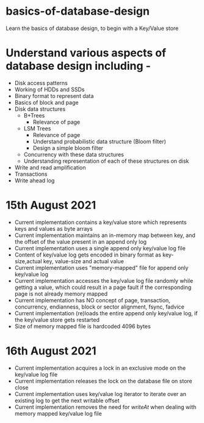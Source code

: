 # basics-of-database-design
Learn the basics of database design, to begin with a Key/Value store

# Understand various aspects of database design including -
+ Disk access patterns
+ Working of HDDs and SSDs
+ Binary format to represent data
+ Basics of block and page
+ Disk data structures
  + B+Trees
      + Relevance of page
  + LSM Trees
      + Relevance of page
      + Understand probabilistic data structure (Bloom filter)
      + Design a simple bloom filter
  + Concurrency with these data structures
  + Understanding representation of each of these structures on disk
+ Write and read amplification
+ Transactions
+ Write ahead log

# 15th August 2021
+ Current implementation contains a key/value store which represents keys and values as byte arrays
+ Current implementation maintains an in-memory map between key, and the offset of the value present in an append only log
+ Current implementation uses a single append only key/value log file
+ Content of key/value log gets encoded in binary format as key-size,actual key, value-size and actual value
+ Current implementation uses "memory-mapped" file for append only key/value log
+ Current implementation accesses the key/value log file randomly while getting a value, which could result in a page fault if the corresponding page is not already memory mapped
+ Current implementation has NO concept of page, transaction, concurrency, endianness, block or sector alignment, fsync, fadvice
+ Current implementation (re)loads the entire append only key/value log, if the key/value store gets restarted
+ Size of memory mapped file is hardcoded 4096 bytes

# 16th August 2021
+ Current implementation acquires a lock in an exclusive mode on the key/value log file
+ Current implementation releases the lock on the database file on store close
+ Current implementation uses key/value log iterator to iterate over an existing log to get the next writable offset
+ Current implementation removes the need for *writeAt* when dealing with memory mapped key/value log file